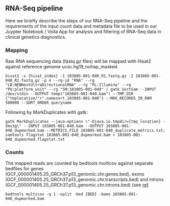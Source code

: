 ## RNA-Seq pipeline

Here we briefly describe the steps of our RNA-Seq pipeline and the requirements of the input count data and metadata file to be used in our Juypter Notebook / Voila App for analysis and filtering of RNA-Seq data in clinical genetics diagnostics.

### Mapping

Raw RNA sequencing data (fastq.gz files) will be mapped with Hisat2 against reference genome ucsc.hg19_nohap_masked.

```
hisat2 -x {hisat_index} -1 103805-001-040_R1.fastq.gz -2 103805-001-040_R2.fastq.gz -p 4 --rg-id "RNA" --rg "LB:NEBNextUltraDirectionalRNA" --rg "PL:Illumina" --rg "PU:platform_unit" --rg "SM:103805-001-040" | gatk SortSam --INPUT /dev/stdin --OUTPUT temp("103805-001-040.bam") --TMP_DIR {"tmplocation/"+".namesort.103805-001-040"} --MAX_RECORDS_IN_RAM 500000 --SORT_ORDER queryname
```

Following by MarkDuplicates with gatk:

`
gatk MarkDuplicates --java-options \"-Djava.io.tmpdir={tmp_location} -Xmx3g\" --INPUT 103805-001-040.bam --OUTPUT 103805-001-040_dupmarked.bam --METRICS_FILE 103805-001-040_duplicate_metrics.txt; samtools flagstat 103805-001-040_dupmarked.bam > 103805-001-040_dupmarked.flagstat.txt
`

### Counts

The mapped reads are counted by bedtools multicov against separate bedfiles for genes (GCF_000001405.25_GRCh37.p13_genomic.chr.genes.bed), exons (GCF_000001405.25_GRCh37.p13_genomic.chr.transcripts.bed) and introns (GCF_000001405.25_GRCh37.p13_genomic.chr.introns.bed) (see [ref](https://github.com/KlinGenErasmusMC/rnaseq-voila/tree/main/ref).

```bedtools multicov -q 1 -split -bed {BED} -bams 103805-001-040_dupmarked.bam```
